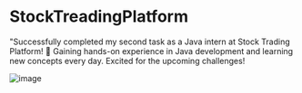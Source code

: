 # StockTreadingPlatform
"Successfully completed my second task as a Java intern at Stock Trading Platform! 🚀 Gaining hands-on experience in Java development and learning new concepts every day. Excited for the upcoming challenges!

![image](https://github.com/user-attachments/assets/090eebb1-9e9c-4992-ada8-45cd2cc6e121)

